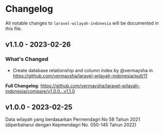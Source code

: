 # Changelog

All notable changes to `laravel-wilayah-indonesia` will be documented in this file.

## v1.1.0 - 2023-02-26

### What's Changed

- Create database relationship and column index by @vermaysha in https://github.com/vermaysha/laravel-wilayah-indonesia/pull/11

**Full Changelog**: https://github.com/vermaysha/laravel-wilayah-indonesia/compare/v1.0.0...v1.1.0

## v1.0.0 - 2023-02-25

Data wilayah yang berdasarkan Permendagri No 58 Tahun 2021 (diperbaharui dengan Kepmendagri No. 050-145 Tahun 2022)
